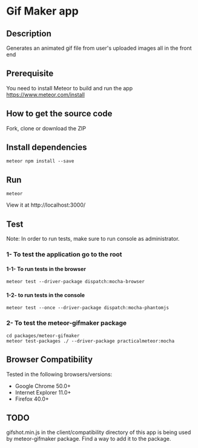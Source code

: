 # Gif Maker app

## Description
Generates an animated gif file from user's uploaded images all in the front end

## Prerequisite
   You need to install Meteor to build and run the app
    https://www.meteor.com/install

## How to get the source code
Fork, clone or download the ZIP

## Install dependencies
```range
meteor npm install --save
```
## Run
 ```range
 meteor
```
View it at http://localhost:3000/

## Test
 Note: In order to run tests, make sure to run console as administrator.

### 1- To test the application go to the root

#### 1-1- To run tests in the browser
 ```range
 meteor test --driver-package dispatch:mocha-browser
 ```
#### 1-2- to run tests in the console
 ```range
 meteor test --once --driver-package dispatch:mocha-phantomjs
 ```
### 2- To test the meteor-gifmaker package
 ```range
 cd packages/meteor-gifmaker
 meteor test-packages ./ --driver-package practicalmeteor:mocha
```

## Browser Compatibility
Tested in the following browsers/versions:
* Google Chrome 50.0+
* Internet Explorer 11.0+
* Firefox 40.0+

## TODO
gifshot.min.js in the client/compatibility directory of this app is being used by meteor-gifmaker package. Find a way to add it to the package.
